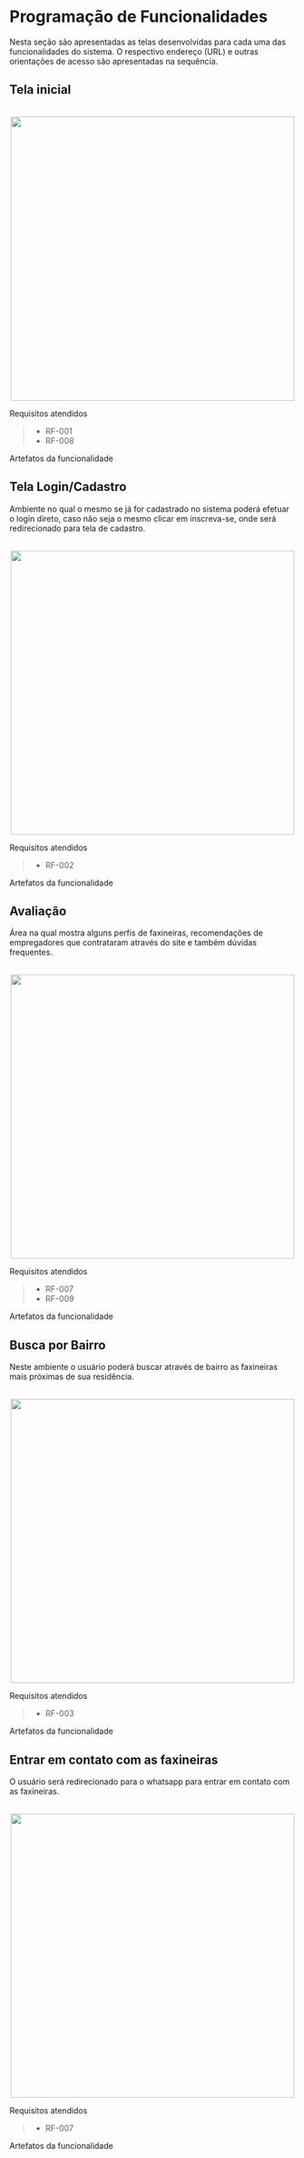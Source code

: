 # Programação de Funcionalidades

Nesta seção são apresentadas as telas desenvolvidas para cada uma das funcionalidades do sistema. O respectivo endereço (URL) e outras orientações de acesso são apresentadas na sequência.



## Tela inicial

<div style="text-align:center">                            
</div>
<br>
<div align="center">
<img src="https://user-images.githubusercontent.com/103081069/204169090-7bb429ab-0e39-450e-8f2f-13185fcf24e7.jpeg" width="500px" />
</div>


Requisitos atendidos

>- RF-001
>- RF-008

Artefatos da funcionalidade



## Tela Login/Cadastro

Ambiente no qual o mesmo se já for cadastrado no sistema poderá efetuar o login direto, caso não seja o mesmo clicar em inscreva-se, onde será redirecionado para tela de cadastro. 

<div style="text-align:center">                            
</div>
<br>
<div align="center">
<img src="https://user-images.githubusercontent.com/103081069/204169234-8c145947-7a8a-4aa9-a41c-cfcc99608f1a.jpeg" width="500px" />
</div>


Requisitos atendidos

>- RF-002


Artefatos da funcionalidade



## Avaliação 

Área na qual mostra alguns perfis de faxineiras, recomendações de empregadores que contrataram através do site e também dúvidas frequentes.

<div style="text-align:center">                            
</div>
<br>
<div align="center">
<img src="https://user-images.githubusercontent.com/103081069/204169455-dc96a148-6cc0-457d-9eca-d693eb75a208.jpeg" width="500px" />
</div>

Requisitos atendidos

>- RF-007
>- RF-009


Artefatos da funcionalidade



## Busca por Bairro

Neste ambiente o usuário poderá buscar através de bairro as faxineiras mais próximas de sua residência.

<div style="text-align:center">                            
</div>
<br>
<div align="center">
<img src="https://user-images.githubusercontent.com/103081069/204169523-becee4f7-2307-4a75-be57-f7be3212bd9b.jpeg" width="500px" />
</div>


Requisitos atendidos

>- RF-003

Artefatos da funcionalidade





## Entrar em contato com as faxineiras

O usuário será redirecionado para o whatsapp para entrar em contato com as faxineiras.
 

<div style="text-align:center">                            
</div>
<br>
<div align="center">
<img src="https://user-images.githubusercontent.com/103081069/204169568-28a1ec37-bc2b-4961-87c6-12e75a3e8c50.jpeg" width="500px" />
</div>


Requisitos atendidos

>- RF-007

Artefatos da funcionalidade








